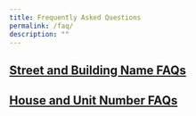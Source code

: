 ```yaml
---
title: Frequently Asked Questions
permalink: /faq/
description: ""
---
```



<h2><a href = "/sbnb-faqs/">Street and Building Name FAQs</a><h2>
	<h2><a href = "https://digitalservice.ura.gov.sg/sbnb/">House and Unit Number FAQs</a><h2>